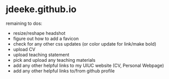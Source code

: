 # jdeeke.github.io

remaining to dos:
- resize/reshape headshot
- figure out how to add a favicon
- check for any other css updates (or color update for link/make bold)
- upload CV
- upload teaching statement
- pick and upload any teaching materials
- add any other helpful links to my UIUC website (CV, Personal Webpage)
- add any other helpful links to/from github profile